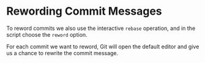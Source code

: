 # Rewording Commit Messages

To reword commits we also use the interactive `rebase` operation, and in the script choose the `reword` option.

For each commit we want to reword, Git will open the default editor and give us a chance to rewrite the commit message.
